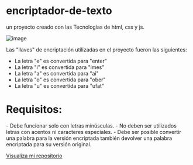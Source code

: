 # encriptador-de-texto
un proyecto creado con las Tecnologías de html, css y js.

![image](https://user-images.githubusercontent.com/67556389/212751662-5450a5b2-e053-4b4e-b996-9f4e5cbd9458.png)


Las "llaves" de encriptación utilizadas en el proyecto fueron las siguientes:

- La letra "e" es convertida para "enter"
- La letra "i" es convertida para "imes"
- La letra "a" es convertida para "ai"
- La letra "o" es convertida para "ober"
- La letra "u" es convertida para "ufat"


<h1>Requisitos:</h1>
- Debe funcionar solo con letras minúsculas.
- No deben ser utilizados letras con acentos ni caracteres especiales.
- Debe ser posible convertir una palabra para la versión encriptada también devolver una palabra encriptada para su versión original.

<a href="https://jesidd.github.io/encriptador-de-texto/">Visualiza mi repositorio</a>
